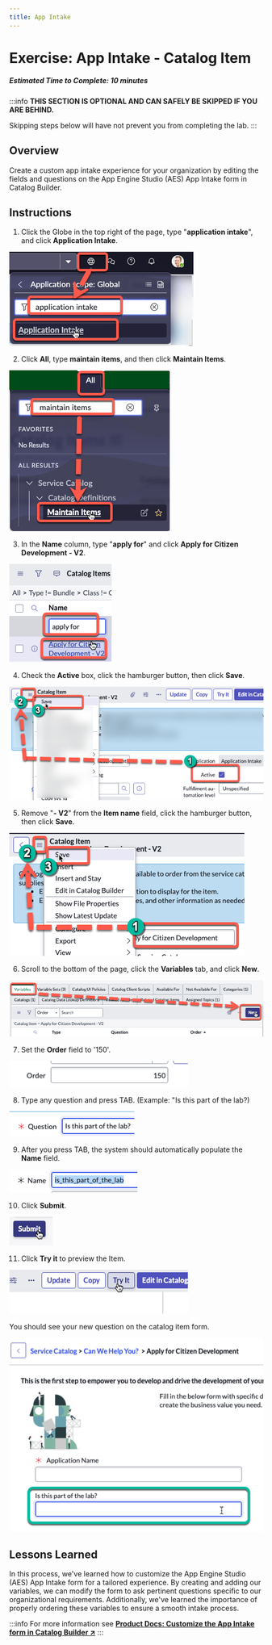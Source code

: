 ```yaml
---
title: App Intake
---
```

# Exercise: App Intake - Catalog Item

##### Estimated Time to Complete: 10 minutes

:::info
**THIS SECTION IS OPTIONAL AND CAN SAFELY BE SKIPPED IF YOU ARE BEHIND.**

Skipping steps below will have not prevent you from completing the lab. 
:::

## Overview

Create a custom app intake experience for your organization by editing the fields and questions on the App Engine Studio (AES) App Intake form in Catalog Builder.

## Instructions

1. Click the Globe in the top right of the page, type "**application intake**", and click **Application Intake**.

![relative](/img/lab-aemc/2023-07-31-16-19-21.png)

2. Click **All**, type **maintain items**, and then click **Maintain Items**.

![relative](/img/lab-aemc/2023-07-31-16-02-07.png)

3. In the **Name** column, type "**apply for**" and click **Apply for Citizen Development - V2**.

![relative](/img/lab-aemc/2023-07-31-16-03-52.png)

4. Check the **Active** box, click the hamburger button, then click **Save**.

![relative](/img/lab-aemc/2023-07-31-16-26-29.png)

5. Remove "**- V2**" from the **Item name** field, click the hamburger button, then click **Save**.

![relative](/img/lab-aemc/2023-07-31-16-35-01.png)

6. Scroll to the bottom of the page, click the **Variables** tab, and click **New**.

![relative](/img/lab-aemc/2023-07-31-16-37-30.png)

7. Set the **Order** field to '150'.

![relative](/img/lab-aemc/2023-07-31-16-38-51.png)

8. Type any question and press TAB.  (Example: "Is this part of the lab?)

![relative](/img/lab-aemc/2023-07-31-16-39-52.png)

9. After you press TAB, the system should automatically populate the **Name** field. 

![relative](/img/lab-aemc/2023-07-31-16-41-03.png)

10. Click **Submit**.

![relative](/img/lab-aemc/2023-07-31-16-41-18.png)

11. Click **Try it** to preview the Item.

![relative](/img/lab-aemc/2023-07-31-16-42-20.png)

You should see your new question on the catalog item form.

![relative](/img/lab-aemc/2023-07-31-16-42-57.png)

## Lessons Learned

In this process, we've learned how to customize the App Engine Studio (AES) App Intake form for a tailored experience. By creating and adding our variables, we can modify the form to ask pertinent questions specific to our organizational requirements. Additionally, we've learned the importance of properly ordering these variables to ensure a smooth intake process.

:::info
For more information see **<a href="https://docs.servicenow.com/csh?topicname=customize-app-intake-form-catalog-builder.html&version=latest" target="_blank">Product Docs: Customize the App Intake form in Catalog Builder ↗</a>**
:::

